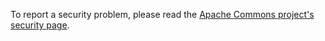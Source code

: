 To report a security problem, please read the [Apache Commons project's security page](https://commons.apache.org/security.html).
